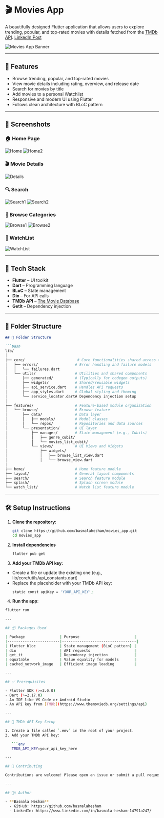 # 🎬 Movies App

A beautifully designed Flutter application that allows users to explore trending, popular, and top-rated movies with details fetched from the [TMDb API](https://www.themoviedb.org/documentation/api).
[LinkedIn Post](https://www.linkedin.com/posts/basmala-hesham-14791a247_flutter-dart-moviesapp-activity-7292585164713451522-8fao?utm_source=share&utm_medium=member_android&rcm=ACoAAD0usUcBNDIT8NT0GUW7WzzcfqyQVdhtr_8)

![Movies App Banner](https://github.com/user-attachments/assets/6e665761-e6d9-411f-be5e-29812836b42c)

---

## 📱 Features

- Browse trending, popular, and top-rated movies
- View movie details including rating, overview, and release date
- Search for movies by title
- Add movies to a personal Watchlist
- Responsive and modern UI using Flutter
- Follows clean architecture with BLoC pattern

---

## 📸 Screenshots

### 🏠 Home Page
![Home](https://github.com/user-attachments/assets/cb3e8469-6662-40fb-b431-75bdc80cfaa8)
![Home2](https://github.com/user-attachments/assets/1e6ffed5-a02f-4da2-837f-77a202ffae15)

### 🎬 Movie Details
![Details](https://github.com/user-attachments/assets/5aa3d0f2-02db-418c-8a69-aec36d8c011e)

### 🔍 Search
![Search1](https://github.com/user-attachments/assets/e202b30f-f269-463c-8b70-a8091ef1b9a9)
![Search2](https://github.com/user-attachments/assets/d49f010e-86d9-43e6-ba1d-190115ac53b6)

### 📂 Browse Categories
![Browse1](https://github.com/user-attachments/assets/f35f09a6-2abd-486c-ae64-eb09dd27fcaf)
![Browse2](https://github.com/user-attachments/assets/50b012c5-48d9-4b3f-b99a-fcb317cf1547)

### 📌 WatchList
![WatchList](https://github.com/user-attachments/assets/c191100a-ae50-4383-aa4c-05d8b2bd9631)

---

## 🧰 Tech Stack

- **Flutter** – UI toolkit
- **Dart** – Programming language
- **BLoC** – State management
- **Dio** – For API calls
- **TMDb API** – [The Movie Database](https://www.themoviedb.org/documentation/api)
- **GetIt** – Dependency injection

---

## 📁 Folder Structure

```markdown
## 📁 Folder Structure

```bash
lib/
│
├── core/                        # Core functionalities shared across the app
│   ├── errors/                 # Error handling and failure models
│   │   └── failures.dart
│   └── utils/                  # Utilities and shared components
│       ├── generated/          # (Typically for codegen outputs)
│       ├── widgets/            # Shared/reusable widgets
│       ├── api_service.dart    # Handles API requests
│       ├── app_styles.dart     # Global styling and theming
│       └── service_locator.dart# Dependency injection setup
│
├── features/                   # Feature-based module organization
│   └── browse/                 # Browse feature
│       ├── data/               # Data layer
│       │   ├── models/         # Model classes
│       │   └── repos/          # Repositories and data sources
│       └── presentation/       # UI layer
│           ├── manager/        # State management (e.g., Cubits)
│           │   ├── genre_cubit/
│           │   └── movies_list_cubit/
│           └── views/          # UI Views and Widgets
│               ├── widgets/
│               │   ├── browse_list_view.dart
│               │   └── browse_view.dart
│
├── home/                       # Home feature module
├── layout/                     # General layout components
├── search/                     # Search feature module
├── splash/                     # Splash screen module
└── watch_list/                 # Watch list feature module
```

---

## 🛠️ Setup Instructions

1. **Clone the repository:**

   ```bash
   git clone https://github.com/basmalahesham/movies_app.git
   cd movies_app
2. **Install dependencies**
   ```bash
   flutter pub get
3. **Add your TMDb API key:**
- Create a file or update the existing one (e.g., lib/core/utils/api_constants.dart)
- Replace the placeholder with your TMDb API key:
  ```bash
  static const apiKey = 'YOUR_API_KEY';
4. **Run the app:**
```bash
flutter run
  
---

## 📦 Packages Used

| Package                | Purpose                         |
|------------------------|----------------------------------|
| flutter_bloc           | State management (BLoC pattern) |
| dio                    | API requests                    |
| get_it                 | Dependency injection            |
| equatable              | Value equality for models       |
| cached_network_image   | Efficient image loading         |

---

## ✅ Prerequisites

- Flutter SDK (>=3.0.0)  
- Dart (>=2.17.0)  
- An IDE like VS Code or Android Studio  
- An API key from [TMDb](https://www.themoviedb.org/settings/api)

---

## 🔑 TMDb API Key Setup

1. Create a file called `.env` in the root of your project.  
2. Add your TMDb API key:

   ```env
   TMDB_API_KEY=your_api_key_here

---

## 🤝 Contributing

Contributions are welcome! Please open an issue or submit a pull request.

---

## 🙋‍♀️ Author

- **Basmala Hesham**
  - GitHub: https://github.com/basmalahesham
  - LinkedIn: https://www.linkedin.com/in/basmala-hesham-14791a247/


